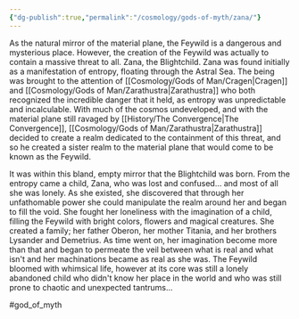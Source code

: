 ```yaml
---
{"dg-publish":true,"permalink":"/cosmology/gods-of-myth/zana/"}
---
```


As the natural mirror of the material plane, the Feywild is a dangerous and mysterious place. However, the creation of the Feywild was actually to contain a massive threat to all. Zana, the Blightchild. Zana was found initially as a manifestation of entropy, floating through the Astral Sea. The being was brought to the attention of [[Cosmology/Gods of Man/Cragen\|Cragen]] and [[Cosmology/Gods of Man/Zarathustra\|Zarathustra]] who both recognized the incredible danger that it held, as entropy was unpredictable and incalculable. With much of the cosmos undeveloped, and with the material plane still ravaged by [[History/The Convergence\|The Convergence]], [[Cosmology/Gods of Man/Zarathustra\|Zarathustra]] decided to create a realm dedicated to the containment of this threat, and so he created a sister realm to the material plane that would come to be known as the Feywild. 

It was within this bland, empty mirror that the Blightchild was born. From the entropy came a child, Zana, who was lost and confused... and most of all she was lonely. As she existed, she discovered that through her unfathomable power she could manipulate the realm around her and began to fill the void. She fought her loneliness with the imagination of a child, filling the Feywild with bright colors, flowers and magical creatures. She created a family; her father Oberon, her mother Titania, and her brothers Lysander and Demetrius. As time went on, her imagination become more than that and began to permeate the veil between what is real and what isn't and her machinations became as real as she was. The Feywild bloomed with whimsical life, however at its core was still a lonely abandoned child who didn't know her place in the world and who was still prone to chaotic and unexpected tantrums...

#god_of_myth